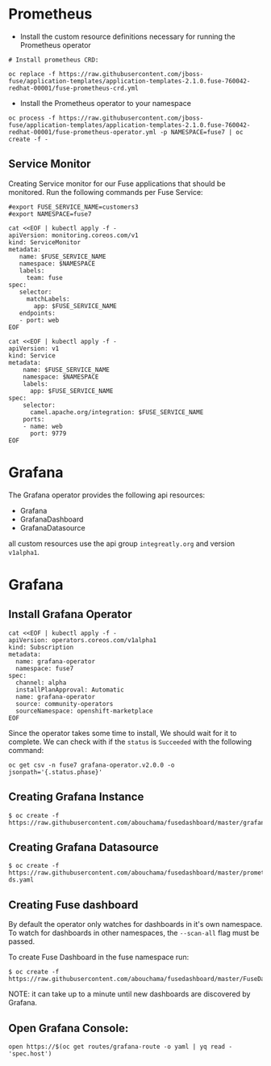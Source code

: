 # Prometheus 

- Install the custom resource definitions necessary for running the Prometheus operator

```
# Install prometheus CRD:

oc replace -f https://raw.githubusercontent.com/jboss-fuse/application-templates/application-templates-2.1.0.fuse-760042-redhat-00001/fuse-prometheus-crd.yml
```

- Install the Prometheus operator to your namespace

```
oc process -f https://raw.githubusercontent.com/jboss-fuse/application-templates/application-templates-2.1.0.fuse-760042-redhat-00001/fuse-prometheus-operator.yml -p NAMESPACE=fuse7 | oc create -f -
```

## Service Monitor
Creating Service monitor for our Fuse applications that should be monitored.
Run the following commands per Fuse Service:

```
#export FUSE_SERVICE_NAME=customers3
#export NAMESPACE=fuse7

cat <<EOF | kubectl apply -f -
apiVersion: monitoring.coreos.com/v1
kind: ServiceMonitor
metadata:
   name: $FUSE_SERVICE_NAME
   namespace: $NAMESPACE
   labels:
     team: fuse
spec:
   selector:
     matchLabels:
       app: $FUSE_SERVICE_NAME
   endpoints:
   - port: web
EOF
```

```
cat <<EOF | kubectl apply -f -
apiVersion: v1
kind: Service
metadata:
    name: $FUSE_SERVICE_NAME
    namespace: $NAMESPACE
    labels:
      app: $FUSE_SERVICE_NAME
spec:
    selector:
      camel.apache.org/integration: $FUSE_SERVICE_NAME
    ports:
    - name: web
      port: 9779
EOF
```

# Grafana
The Grafana operator provides the following api resources:

- Grafana
- GrafanaDashboard
- GrafanaDatasource

all custom resources use the api group `integreatly.org` and version `v1alpha1`.

# Grafana
## Install Grafana Operator

```
cat <<EOF | kubectl apply -f -
apiVersion: operators.coreos.com/v1alpha1
kind: Subscription
metadata:
  name: grafana-operator
  namespace: fuse7
spec:
  channel: alpha
  installPlanApproval: Automatic
  name: grafana-operator
  source: community-operators
  sourceNamespace: openshift-marketplace
EOF
```

Since the operator takes some time to install, We should wait for it to complete.
We can check with if the `status` is `Succeeded` with the following command:

```
oc get csv -n fuse7 grafana-operator.v2.0.0 -o jsonpath='{.status.phase}'
```

## Creating Grafana Instance
```
$ oc create -f https://raw.githubusercontent.com/abouchama/fusedashboard/master/grafana.yaml
```

## Creating Grafana Datasource
```
$ oc create -f https://raw.githubusercontent.com/abouchama/fusedashboard/master/prometheus-ds.yaml
```
## Creating Fuse dashboard

By default the operator only watches for dashboards in it's own namespace. To watch for dashboards in other namespaces, the `--scan-all` flag must be passed.

To create Fuse Dashboard in the fuse namespace run:
```
$ oc create -f https://raw.githubusercontent.com/abouchama/fusedashboard/master/FuseDashboard.yaml
```
NOTE: it can take up to a minute until new dashboards are discovered by Grafana.

## Open Grafana Console:

```
open https://$(oc get routes/grafana-route -o yaml | yq read - 'spec.host')
```
